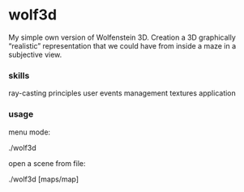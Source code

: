 # wolf3d
My simple own version of Wolfenstein 3D. Creation a 3D graphically “realistic” representation that we could have from inside a maze in a subjective view.

### skills ###
ray-casting principles
user events management
textures application

### usage ###
menu mode:

./wolf3d

open a scene from file:

./wolf3d [maps/map]
